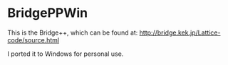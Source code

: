 # BridgePPWin

This is the Bridge++, which can be found at:
http://bridge.kek.jp/Lattice-code/source.html

I ported it to Windows for personal use.

